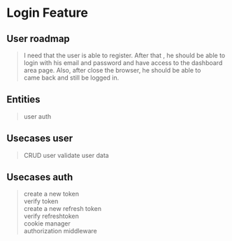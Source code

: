 # Login Feature 

## User roadmap  


> I need that the user is able to register.
> After that , he should be able to login with his email 
> and password and have access to the dashboard area page.
> Also, after close the browser, he should be able to    
> came back and still be logged in.

## Entities  

> user
> auth

## Usecases user  

> CRUD user
> validate user data

## Usecases auth  

> create a new token  
> verify token  
> create a new refresh token  
> verify refreshtoken  
> cookie manager  
> authorization middleware  

